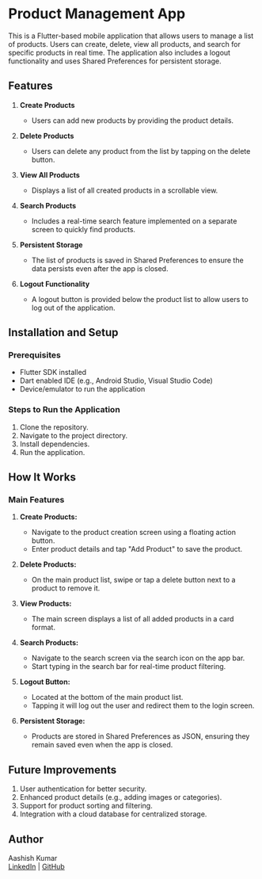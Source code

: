 # Product Management App

This is a Flutter-based mobile application that allows users to manage a list of products. Users can create, delete, view all products, and search for specific products in real time. The application also includes a logout functionality and uses Shared Preferences for persistent storage.

## Features

1. **Create Products**

    - Users can add new products by providing the product details.

2. **Delete Products**

    - Users can delete any product from the list by tapping on the delete button.

3. **View All Products**

    - Displays a list of all created products in a scrollable view.

4. **Search Products**

    - Includes a real-time search feature implemented on a separate screen to quickly find products.

5. **Persistent Storage**

    - The list of products is saved in Shared Preferences to ensure the data persists even after the app is closed.

6. **Logout Functionality**

    - A logout button is provided below the product list to allow users to log out of the application.

## Installation and Setup

### Prerequisites

- Flutter SDK installed
- Dart enabled IDE (e.g., Android Studio, Visual Studio Code)
- Device/emulator to run the application

### Steps to Run the Application

1. Clone the repository.
2. Navigate to the project directory.
3. Install dependencies.
4. Run the application.

## How It Works

### Main Features

1. **Create Products:**

    - Navigate to the product creation screen using a floating action button.
    - Enter product details and tap "Add Product" to save the product.

2. **Delete Products:**

    - On the main product list, swipe or tap a delete button next to a product to remove it.

3. **View Products:**

    - The main screen displays a list of all added products in a card format.

4. **Search Products:**

    - Navigate to the search screen via the search icon on the app bar.
    - Start typing in the search bar for real-time product filtering.

5. **Logout Button:**

    - Located at the bottom of the main product list.
    - Tapping it will log out the user and redirect them to the login screen.

6. **Persistent Storage:**

    - Products are stored in Shared Preferences as JSON, ensuring they remain saved even when the app is closed.

## Future Improvements

1. User authentication for better security.
2. Enhanced product details (e.g., adding images or categories).
3. Support for product sorting and filtering.
4. Integration with a cloud database for centralized storage.

## Author

Aashish Kumar\
[LinkedIn](https://linkedin.com/in/aashish05kumar) | [GitHub](https://github.com/strikleApp)